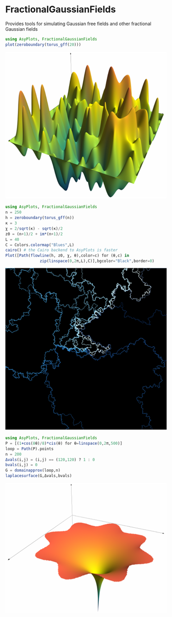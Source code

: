 # FractionalGaussianFields

Provides tools for simulating Gaussian free fields and other fractional Gaussian fields

```julia
using AsyPlots, FractionalGaussianFields
plot(zeroboundary(torus_gff(20)))
```

![](images/gff20.png)

```julia
using AsyPlots, FractionalGaussianFields
n = 250
h = zeroboundary(torus_gff(n))
κ = 3
χ = 2/sqrt(κ) - sqrt(κ)/2
z0 = (n+1)/2 + im*(n+1)/2
L = 40
C = Colors.colormap("Blues",L)
cairo() # the Cairo backend to AsyPlots is faster
Plot([Path(flowline(h, z0, χ, θ),color=c) for (θ,c) in
		       zip(linspace(0,2π,L),C)],bgcolor="Black",border=0)
```

![](images/flowlines.png)

```julia
using AsyPlots, FractionalGaussianFields
P = [(1+cos(8θ)/8)*cis(θ) for θ=linspace(0,2π,500)]
loop = Path(P).points
n = 200
Δvals(i,j) = (i,j) == (120,120) ? 1 : 0
bvals(i,j) = 0 
G = domainapprox(loop,n)
laplacesurface(G,Δvals,bvals)
```

![](images/flower.png)